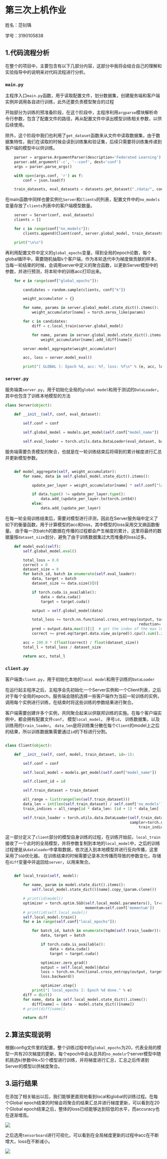 # 第三次上机作业

姓名：范钊瑀

学号：3190105838

## 1.代码流程分析

在整个的项目中，主要包含有以下几部分内容，这部分中我将会结合自己的理解和实验指导中的说明来对代码流程进行分析。

### `main.py`

主程序入口`main.py`函数，用于读取配置文件，划分数据集，创建服务端和客户端实例并调用各自进行训练，此外还要负责模型聚合的过程

开始部分为训练的预准备阶段，在这个阶段中，主程序利用`argparse`模块解析命令行参数，包含了配置文件的路径，再从配置文件中读出模型训练相关参数，以供后续使用。

除外，这个阶段中我们也利用了`get_dataset`函数来从文件中读取数据集，由于数据集特性，我们在读取的时候会读到训练集和验证集，后续只需要将训练集传递到客户端的模型中以供训练。
```python
    parser = argparse.ArgumentParser(description='Federated Learning')
    parser.add_argument('-c', '--conf', dest='conf')
    args = parser.parse_args()

    with open(args.conf, 'r') as f:
        conf = json.load(f)

    train_datasets, eval_datasets = datasets.get_dataset("./data/", conf["type"])
```

在main函数中同样也要实例化`Server`和`Clients`的列表，配置文件中的`no_models`变量存放了`clients`列表中的客户端模型数量。
```python
    server = Server(conf, eval_datasets)
    clients = []

    for c in range(conf["no_models"]):
        clients.append(Client(conf, server.global_model, train_datasets, c))

    print("\n\n")
```

再利用配置文件中定义的`global_epochs`变量，得到全局的epoch论数，每个global循环中，需要随机抽取`k`个客户端，作为本轮迭代中为梯度做贡献的样本，当每一轮结束的时候，会调用server中定义的聚合函数，以更新Server模型中的参数，并进行预测，将本轮中的训练acc打印出来。
```python
    for e in range(conf["global_epochs"]):

        candidates = random.sample(clients, conf["k"])

        weight_accumulator = {}

        for name, params in server.global_model.state_dict().items():
            weight_accumulator[name] = torch.zeros_like(params)

        for c in candidates:
            diff = c.local_train(server.global_model)

            for name, params in server.global_model.state_dict().items():
                weight_accumulator[name].add_(diff[name])

        server.model_aggregate(weight_accumulator)

        acc, loss = server.model_eval()

        print("[ GLOBAL ]: Epoch %d, acc: %f, loss: %f\n" % (e, acc, loss))
```

### `server.py`

服务端类`server.py`，用于初始化全局的`global model`和用于测试的`DataLoader`，其中也包含了训练本地模型的方法


```python
class Server(object):

    def __init__(self, conf, eval_dataset):

        self.conf = conf

        self.global_model = models.get_model(self.conf["model_name"])

        self.eval_loader = torch.utils.data.DataLoader(eval_dataset, batch_size=self.conf["batch_size"], shuffle=True)
```

服务端需要负责模型的聚合，也就是在一轮训练结束后将得到的累计梯度进行汇总并更新模型参数。
```python

    def model_aggregate(self, weight_accumulator):
        for name, data in self.global_model.state_dict().items():

            update_per_layer = weight_accumulator[name] * self.conf["lambda"]

            if data.type() != update_per_layer.type():
                data.add_(update_per_layer.to(torch.int64))
            else:
                data.add_(update_per_layer)
```

在每一轮全局训练结束后，需要对模型进行评测，因此在Server服务端中定义了如下的衡量函数，用于计算模型的acc和loss，其中模型的loss采用交叉熵函数衡量。
由于每一次batch的数据在传播的过程都会产生梯度的累计，这里将最终的数据量按`dataset_size`划分，避免了由于训练数据集过大而堆叠的loss过多。
```python
    def model_eval(self):
        self.global_model.eval()

        total_loss = 0.0
        correct = 0
        dataset_size = 0
        for batch_id, batch in enumerate(self.eval_loader):
            data, target = batch
            dataset_size += data.size()[0]

            if torch.cuda.is_available():
                data = data.cuda()
                target = target.cuda()

            output = self.global_model(data)

            total_loss += torch.nn.functional.cross_entropy(output, target,
                                                            reduction='sum').item()  # sum up batch loss
            pred = output.data.max(1)[1]  # get the index of the max log-probability
            correct += pred.eq(target.data.view_as(pred)).cpu().sum().item()

        acc = 100.0 * (float(correct) / float(dataset_size))
        total_l = total_loss / dataset_size

        return acc, total_l


```

### `client.py`

客户端类`client.py`，用于初始化本地的`local model`和用于训练的`DataLoader`

在运行起主程序之后，主程序会先初始化一个Server实例和一个Client列表，之后对于每个全局的epoch，服务端会随机选择一些客户端作为当前一轮训练的实例，调用每个实例进行训练，在结束时将这些训练的参数结果进行聚合。

客户端需要创建许多个实例，共同聚合起来以供联邦训练的实施。在每个客户端实例中，都会拥有配置文件`conf`， 模型`local_model`， 序号`id`， 训练数据集，以及训练用的`train_loader`。
`data_len`是将训练集分散在每个`Client`的model上之后的结果，所以训练数据集需要通过`id`的下标进行分割。

```python

class Client(object):

    def __init__(self, conf, model, train_dataset, id=-1):

        self.conf = conf

        self.local_model = models.get_model(self.conf["model_name"])

        self.client_id = id

        self.train_dataset = train_dataset

        all_range = list(range(len(self.train_dataset)))
        data_len = int(len(self.train_dataset) / self.conf['no_models'])
        train_indices = all_range[id * data_len: (id + 1) * data_len]

        self.train_loader = torch.utils.data.DataLoader(self.train_dataset, batch_size=conf["batch_size"],
                                                        sampler=torch.utils.data.sampler.SubsetRandomSampler(
                                                            train_indices))
```

这一部分定义了`client`部分的模型自身训练的过程，在训练开始前，`local_train`接收了一个此时的全局模型，并将参数复制到本地的`local_model`中，之后的训练过程便是从`dataloader`中拿取数据，依次送入到本地模型并进行反向传播，这里采用了`SGD`优化器。
在训练结束的时候需要记录本次传播而导致的参数变化，存储在`diff`变量中并返回给`server`，以用来聚合。

```python

    def local_train(self, model):

        for name, param in model.state_dict().items():
            self.local_model.state_dict()[name].copy_(param.clone())

        # print(id(model))
        optimizer = torch.optim.SGD(self.local_model.parameters(), lr=self.conf['lr'],
                                    momentum=self.conf['momentum'])
        # print(id(self.local_model))
        self.local_model.train()
        for e in range(self.conf["local_epochs"]):

            for batch_id, batch in enumerate(tqdm(self.train_loader)):
                data, target = batch

                if torch.cuda.is_available():
                    data = data.cuda()
                    target = target.cuda()

                optimizer.zero_grad()
                output = self.local_model(data)
                loss = torch.nn.functional.cross_entropy(output, target)
                loss.backward()

                optimizer.step()
            print("[ local_epochs ]: Epoch %d done." % e)
        diff = dict()
        for name, data in self.local_model.state_dict().items():
            diff[name] = (data - model.state_dict()[name])
        # print(diff[name])

        return diff
```


## 2.算法实现说明

根据config文件里的配置，整个训练过程中的`global_epochs`为20，代表全局的模型一共有20次梯度的更新，每个epoch中会从总共的`no_models`个server模型中随机挑选k(参数中k=5)个模型进行训练，并将梯度进行汇总，汇总之后传递到Server的模型以供梯度聚合。








## 3.运行结果

在添加了相关输出以后，我们能够更直观地看到local和global的训练过程。在每个Global epoch结束的时候会将聚合的结果汇总并进行梯度更新，可以看到在20个Global epoch结束之后，整体的loss已经能够达到较低的水平，而accuracy也在逐渐增高。

![](./pic/res1.png)

之后选用`tensorboard`进行可视化，可以看到在全局梯度更新的过程中acc在不断增大，loss在不断减小。

![](./pic/loss.png)

